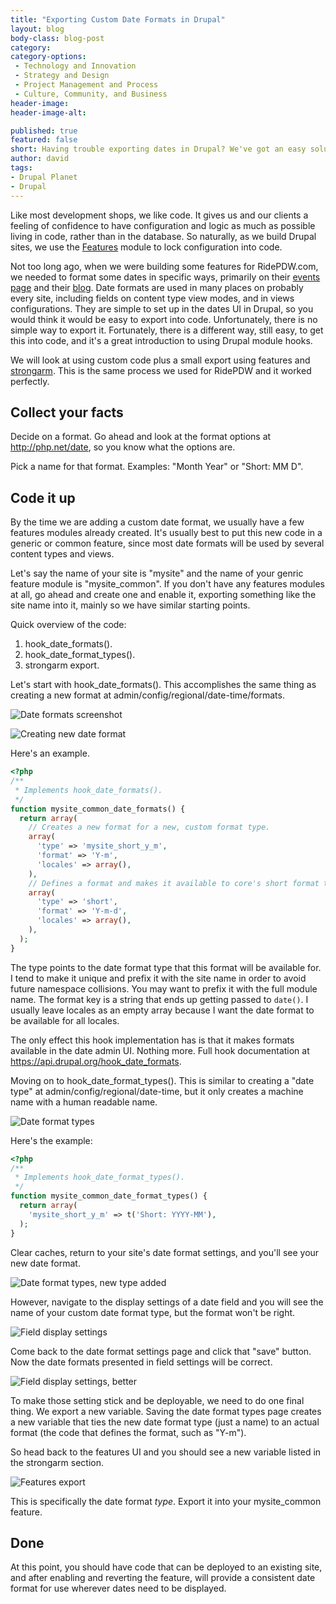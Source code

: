 ```yaml
---
title: "Exporting Custom Date Formats in Drupal"
layout: blog
body-class: blog-post
category:
category-options:
 - Technology and Innovation
 - Strategy and Design
 - Project Management and Process
 - Culture, Community, and Business
header-image:
header-image-alt:

published: true
featured: false
short: Having trouble exporting dates in Drupal? We've got an easy solution for you.
author: david
tags:
- Drupal Planet
- Drupal
---
```


Like most development shops, we like code. It gives us and our clients a feeling of confidence to have configuration and logic as much as possible living in code, rather than in the database. So naturally, as we build Drupal sites, we use the [Features](https://drupal.org/project/features) module to lock configuration into code.

Not too long ago, when we were building some features for RidePDW.com, we needed to format some dates in specific ways, primarily on their [events page](https://www.ridepdw.com/events) and their [blog](https://www.ridepdw.com/blog). Date formats are used in many places on probably every site, including fields on content type view modes, and in views configurations. They are simple to set up in the dates UI in Drupal, so you would think it would be easy to export into code. Unfortunately, there is no simple way to export it. Fortunately, there is a different way, still easy, to get this into code, and it's a great introduction to using Drupal module hooks.

We will look at using custom code plus a small export using features and [strongarm](https://drupal.org/project/strongarm). This is the same process we used for RidePDW and it worked perfectly.

## Collect your facts

Decide on a format. Go ahead and look at the format options at http://php.net/date, so you know what the options are.

Pick a name for that format. Examples: "Month Year" or "Short: MM D".

## Code it up

By the time we are adding a custom date format, we usually have a few features modules already created. It's usually best to put this new code in a generic or common feature, since most date formats will be used by several content types and views.

Let's say the name of your site is "mysite" and the name of your genric feature module is "mysite_common". If you don't have any features modules at all, go ahead and create one and enable it, exporting something like the site name into it, mainly so we have similar starting points.

Quick overview of the code:

1. hook_date_formats().
2. hook_date_format_types().
3. strongarm export.

Let's start with hook_date_formats(). This accomplishes the same thing as creating a new format at admin/config/regional/date-time/formats.

![Date formats screenshot](/assets/images/blog/date-formats-list-1.jpg "Date formats")

![Creating new date format](/assets/images/blog/date-formats-creating.jpg "Creating new date format")

Here's an example.

~~~php
<?php
/**
 * Implements hook_date_formats().
 */
function mysite_common_date_formats() {
  return array(
    // Creates a new format for a new, custom format type.
    array(
      'type' => 'mysite_short_y_m',
      'format' => 'Y-m',
      'locales' => array(),
    ),
    // Defines a format and makes it available to core's short format type.
    array(
      'type' => 'short',
      'format' => 'Y-m-d',
      'locales' => array(),
    ),
  );
}
~~~

The type points to the date format type that this format will be available for. I tend to make it unique and prefix it with the site name in order to avoid future namespace collisions. You may want to prefix it with the full module name. The format key is a string that ends up getting passed to `date()`. I usually leave locales as an empty array because I want the date format to be available for all locales.

The only effect this hook implementation has is that it makes formats available in the date admin UI. Nothing more. Full hook documentation at https://api.drupal.org/hook_date_formats.

Moving on to hook_date_format_types(). This is similar to creating a "date type" at admin/config/regional/date-time, but it only creates a machine name with a human readable name.

![Date format types](/assets/images/blog/date-formats-type-list.jpg "Date format types")

Here's the example:

~~~php
<?php
/**
 * Implements hook_date_format_types().
 */
function mysite_common_date_format_types() {
  return array(
    'mysite_short_y_m' => t('Short: YYYY-MM'),
  );
}
~~~

Clear caches, return to your site's date format settings, and you'll see your new date format.

![Date format types, new type added](/assets/images/blog/date-formats-type-list-after.jpg "Date format types, new type added")

However, navigate to the display settings of a date field and you will see the name of your custom date format type, but the format won't be right.

![Field display settings](/assets/images/blog/date-formats-field-display.jpg "Field display settings")

Come back to the date format settings page and click that "save" button. Now the date formats presented in field settings will be correct.

![Field display settings, better](/assets/images/blog/date-formats-field-display-better.jpg "Field display settings, better")

To make those setting stick and be deployable, we need to do one final thing. We export a new variable. Saving the date format types page creates a new variable that ties the new date format type (just a name) to an actual format (the code that defines the format, such as "Y-m").

So head back to the features UI and you should see a new variable listed in the strongarm section.

![Features export](/assets/images/blog/date-formats-features-export.jpg "Features export")

This is specifically the date format *type*. Export it into your mysite_common feature.

## Done

At this point, you should have code that can be deployed to an existing site, and after enabling and reverting the feature, will provide a consistent date format for use wherever dates need to be displayed.

